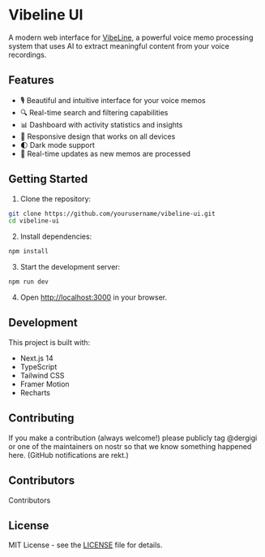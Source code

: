 # Vibeline UI

A modern web interface for [VibeLine](https://github.com/dergigi/vibeline), a powerful voice memo processing system that uses AI to extract meaningful content from your voice recordings.

## Features

- 🎙️ Beautiful and intuitive interface for your voice memos
- 🔍 Real-time search and filtering capabilities
- 📊 Dashboard with activity statistics and insights
- 📱 Responsive design that works on all devices
- 🌓 Dark mode support
- 🔄 Real-time updates as new memos are processed

## Getting Started

1. Clone the repository:
```bash
git clone https://github.com/yourusername/vibeline-ui.git
cd vibeline-ui
```

2. Install dependencies:
```bash
npm install
```

3. Start the development server:
```bash
npm run dev
```

4. Open [http://localhost:3000](http://localhost:3000) in your browser.

## Development

This project is built with:
- Next.js 14
- TypeScript
- Tailwind CSS
- Framer Motion
- Recharts

## Contributing

If you make a contribution (always welcome!) please publicly tag @dergigi or one of the maintainers on nostr so that we know something happened here. (GitHub notifications are rekt.)

## Contributors

Contributors

## License

MIT License - see the [LICENSE](LICENSE) file for details.

